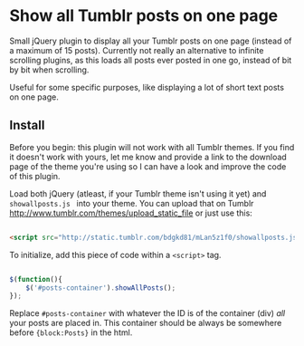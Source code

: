 # Show all Tumblr posts on one page

Small jQuery plugin to display all your Tumblr posts on one page (instead of a maximum of 15 posts).
Currently not really an alternative to infinite scrolling plugins, as this loads all posts ever posted in one go, instead of bit by bit when scrolling.

Useful for some specific purposes, like displaying a lot of short text posts on one page.

## Install

Before you begin: this plugin will not work with all Tumblr themes. If you find it doesn't work with yours, let me know and provide a link to the download page of the theme you're using so I can have a look and improve the code of this plugin. 

Load both jQuery (atleast, if your Tumblr theme isn't using it yet) and ```showallposts.js ``` into your theme. You can upload that on Tumblr http://www.tumblr.com/themes/upload_static_file or just use this:

``` html

<script src="http://static.tumblr.com/bdgkd81/mLan5z1f0/showallposts.js"></script>
```

To initialize, add this piece of code within a ``` <script> ``` tag. 	

``` js

$(function(){
	$('#posts-container').showAllPosts();
});
```

Replace ``` #posts-container ``` with whatever the ID is of the container (div) *all* your posts are placed in. This container should be always be somewhere before ``` {block:Posts} ``` in the html.

